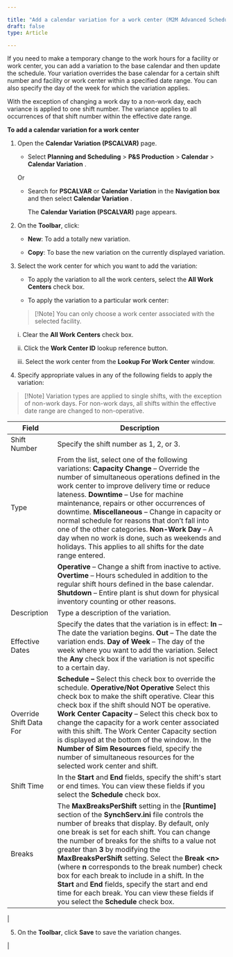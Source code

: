 ```yaml
---

title: "Add a calendar variation for a work center (M2M Advanced Scheduling only)"
draft: false
type: Article

---
```


If you need to make a temporary change to the work hours for a facility or work center, you can add a variation to the base calendar and then update the schedule. Your variation overrides the base calendar for a certain shift number and facility or work center within a specified date range. You can also specify the day of the week for which the variation applies.

With the exception of changing a work day to a non-work day, each variance is applied to one shift number. The variance applies to all occurrences of that shift number within the effective date range.

**To add a calendar variation for a work center**

1. Open the **Calendar Variation (PSCALVAR)** page.

    - Select **Planning and Scheduling** > **P&S Production** > **Calendar** > **Calendar Variation** .

    Or

    - Search for **PSCALVAR** or **Calendar Variation**  in the **Navigation box** and then select **Calendar Variation** .

        The **Calendar Variation (PSCALVAR)**  page appears.

2. On the **Toolbar**, click:

    - **New**: To add a totally new variation.

    - **Copy**: To base the new variation on the currently displayed variation.

3. Select the work center for which you want to add the variation:

    - To apply the variation to all the work centers, select the **All Work Centers** check box.

    - To apply the variation to a particular work center:

    > [!Note] You can only choose a work center associated with the selected facility.

    i. Clear the **All Work Centers** check box.

    ii. Click the **Work Center ID** lookup reference button.

    iii. Select the work center from the **Lookup For Work Center** window.

4. Specify appropriate values in any of the following fields to apply the variation:

> [!Note] Variation types are applied to single shifts, with the exception of non-work days. For non-work days, all shifts within the effective date range are changed to non-operative.

| Field                   | Description                                                                                                                                                                                        |
|-------------------------|------------------------------------------------------------------------------------------------|
| Shift Number            | Specify the shift number as 1, 2, or 3.                                                                                                                                                            |
| Type                    | From the list, select one of the following variations: **Capacity Change** – Override the number of simultaneous operations defined in the work center to improve delivery time or reduce lateness. **Downtime** – Use for machine maintenance, repairs or other occurrences of downtime. **Miscellaneous** – Change in capacity or normal schedule for reasons that don’t fall into one of the other categories. **Non-Work Day** – A day when no work is done, such as weekends and holidays. This applies to all shifts for the date range entered.                                                             |
|                         | **Operative** – Change a shift from inactive to active. **Overtime** – Hours scheduled in addition to the regular shift hours defined in the base calendar. **Shutdown** – Entire plant is shut down for physical inventory counting or other reasons.                                                                                                   |
| Description             | Type a description of the variation.                                                                                                                                                               |
| Effective Dates         | Specify the dates that the variation is in effect: **In** – The date the variation begins. **Out** – The date the variation ends. **Day of Week** – The day of the week where you want to add the variation.   Select the **Any** check box if the variation is not specific to a certain day.                                                                                                             |
| Override Shift Data For | **Schedule –** Select this check box to override the schedule.  **Operative/Not Operative** Select this check box to make the shift operative. Clear this check box if the shift should NOT be operative. **Work Center Capacity** – Select this check box to change the capacity for a work center associated with this shift. The Work Center Capacity section is displayed at the bottom of the window. In the **Number of Sim Resources** field, specify the number of simultaneous resources for the selected work center and shift.                                                                          |
| Shift Time              | In the **Start** and **End** fields, specify the shift's start or end times. You can view these fields if you select the **Schedule** check box.                                                                                                                                                       |
| Breaks                  | The **MaxBreaksPerShift** setting in the **[Runtime]** section of the **SynchServ.ini** file controls the number of breaks that display. By default, only one break is set for each shift. You can change the number of breaks for the shifts to a value not greater than **3** by modifying the **MaxBreaksPerShift** setting.  Select the **Break \<n>** (where **n** corresponds to the break number) check box for each break to include in a shift.  In the **Start** and **End** fields, specify the start and end time for each break. You can view these fields if you select the **Schedule** check box. |
|

5. On the **Toolbar**, click **Save** to save the variation changes.

|

​